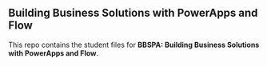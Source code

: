 ## Building Business Solutions with PowerApps and Flow 
This repo contains the student files for **BBSPA: Building Business Solutions with PowerApps and Flow**.